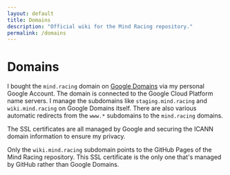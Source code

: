 ```yaml
---
layout: default
title: Domains
description: "Official wiki for the Mind Racing repository."
permalink: /domains
---
```


# Domains

I bought the `mind.racing` domain on [Google Domains](https://domains.google) via my personal Google Account. The domain is connected to the Google Cloud Platform name servers. I manage the subdomains like `staging.mind.racing` and `wiki.mind.racing` on Google Domains itself. There are also various automatic redirects from the `www.*` subdomains to the `mind.racing` domains.

The SSL certificates are all managed by Google and securing the ICANN domain information to ensure my privacy.

Only the `wiki.mind.racing` subdomain points to the GitHub Pages of the Mind Racing repository. This SSL certificate is the only one that's managed by GitHub rather than Google Domains.
